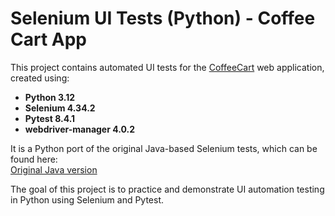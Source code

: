 # Selenium UI Tests (Python) - Coffee Cart App

This project contains automated UI tests for the [CoffeeCart](https://coffee-cart.app/) web application, created using:

- **Python 3.12**
- **Selenium 4.34.2**
- **Pytest 8.4.1**
- **webdriver-manager 4.0.2**

It is a Python port of the original Java-based Selenium tests, which can be found here:  
[Original Java version](https://github.com/mi-kusz/selenium-java-coffeecart)

The goal of this project is to practice and demonstrate UI automation testing in Python using Selenium and Pytest.
